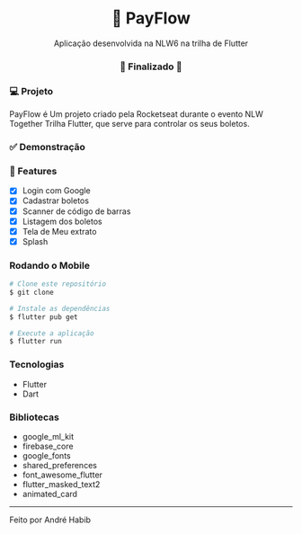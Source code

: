 

<!-- <p align="center">
  <img src="https://github.com/gabriel-nt/Payflow/blob/master/assets/images/logofull.png" alt="PayFlow" height="125"/>
</p> -->
<h1 align="center">
    🚀 PayFlow
</h1>
<p align="center">Aplicação desenvolvida na NLW6 na trilha de Flutter</p>

<h3 align="center"> 
🚧  Finalizado  🚧
</h3>


### 💻 Projeto

PayFlow é Um projeto criado pela Rocketseat durante o evento NLW Together Trilha Flutter, que serve para controlar os seus boletos. 

### ✅ Demonstração
<!-- <p>
  <img src="https://github.com/gabriel-nt/Payflow/blob/master/assets/images/cover.png" alt="PayFlow" />
</p> -->

### 📎 Features

- [x] Login com Google
- [x] Cadastrar boletos
- [x] Scanner de código de barras
- [x] Listagem dos boletos
- [x] Tela de Meu extrato
- [x] Splash

### Rodando o Mobile

```bash
# Clone este repositório
$ git clone 

# Instale as dependências
$ flutter pub get

# Execute a aplicação
$ flutter run
```

### Tecnologias

- Flutter
- Dart

### Bibliotecas

- google_ml_kit
- firebase_core
- google_fonts
- shared_preferences
- font_awesome_flutter
- flutter_masked_text2
- animated_card

<hr/>

Feito por André Habib

